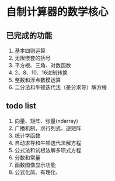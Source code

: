 # 自制计算器的数学核心

## 已完成的功能
1. 基本四则运算
2. 无限嵌套的括号
3. 平方根、三角、对数函数
4. 2、8、10、16进制转换
5. 整数和浮点数模运算
6. 二分法和牛顿迭代法（差分求导）解方程

## todo list

1. 向量、矩阵、张量(ndarray)
2. 广播机制，求行列式、逆矩阵
3. 统计学函数
4. 自动求导和牛顿迭代法解方程
5. 公式法和试根法解多项式方程
6. 分数和常量
7. 函数图像显示功能
8. 公式化简、有理化、